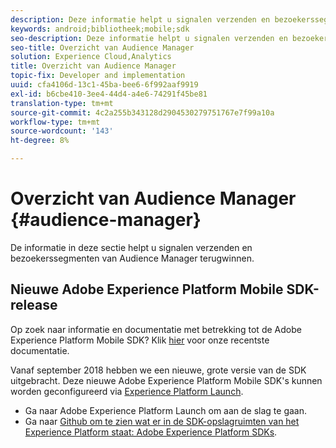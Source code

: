 ```yaml
---
description: Deze informatie helpt u signalen verzenden en bezoekerssegmenten van Audience Manager terugwinnen.
keywords: android;bibliotheek;mobile;sdk
seo-description: Deze informatie helpt u signalen verzenden en bezoekerssegmenten van Audience Manager terugwinnen.
seo-title: Overzicht van Audience Manager
solution: Experience Cloud,Analytics
title: Overzicht van Audience Manager
topic-fix: Developer and implementation
uuid: cfa4106d-13c1-45ba-bee6-6f992aaf9919
exl-id: b6cbe410-3ee4-44d4-a4e6-74291f45be81
translation-type: tm+mt
source-git-commit: 4c2a255b343128d2904530279751767e7f99a10a
workflow-type: tm+mt
source-wordcount: '143'
ht-degree: 8%

---
```


# Overzicht van Audience Manager {#audience-manager}

De informatie in deze sectie helpt u signalen verzenden en bezoekerssegmenten van Audience Manager terugwinnen.

## Nieuwe Adobe Experience Platform Mobile SDK-release

Op zoek naar informatie en documentatie met betrekking tot de Adobe Experience Platform Mobile SDK? Klik [hier](https://aep-sdks.gitbook.io/docs/) voor onze recentste documentatie.

Vanaf september 2018 hebben we een nieuwe, grote versie van de SDK uitgebracht. Deze nieuwe Adobe Experience Platform Mobile SDK&#39;s kunnen worden geconfigureerd via [Experience Platform Launch](https://www.adobe.com/experience-platform/launch.html).

* Ga naar Adobe Experience Platform Launch om aan de slag te gaan.
* Ga naar [Github om te zien wat er in de SDK-opslagruimten van het Experience Platform staat: Adobe Experience Platform SDKs](https://github.com/Adobe-Marketing-Cloud/acp-sdks).
